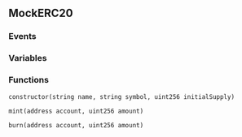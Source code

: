 ## MockERC20





### Events

### Variables

### Functions
```solidity
constructor(string name, string symbol, uint256 initialSupply)
```





```solidity
mint(address account, uint256 amount)
```





```solidity
burn(address account, uint256 amount)
```





